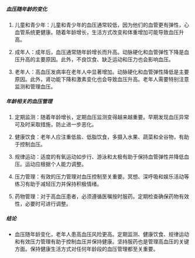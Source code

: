 ##### 血压随年龄的变化

1. 儿童和青少年：儿童和青少年的血压通常较低，因为他们的血管更有弹性，心血管系统更健康。随着年龄增长，生活方式改变和体重增加可能导致血压升高。

2. 成年人：成年后，血压通常随年龄增长而升高。动脉硬化和血管弹性下降是血压升高的主要原因。此外，不良饮食、缺乏运动和压力也会影响血压。

3. 老年人：高血压发病率在老年人中显著增加。动脉硬化和血管弹性降低是主要原因。此外，肾功能下降和激素变化也会导致血压升高。老年人需要特别注意监测和管理血压。

##### 年龄相关的血压管理

1. 定期监测：随着年龄增长，定期血压监测变得越来越重要。早期发现血压异常可及时采取措施，防止进一步恶化。

2. 健康饮食：老年人应注重低盐、低脂饮食，多摄入水果、蔬菜和全谷物，有助于控制血压。

3. 规律运动：适度的有氧运动如步行、游泳和太极有助于保持血管弹性并降低血压。运动应根据个人能力调整。

4. 压力管理：有效的压力管理对血压控制至关重要。冥想、深呼吸和娱乐活动等练习有助于减轻压力并保持积极情绪。

5. 药物管理：对于高血压患者，必须遵循医嘱按时服药。定期检查确保药物有效性，必要时可进行调整。

##### 结论
* 血压随年龄变化，老年人患高血压风险更高。定期监测、健康饮食、规律运动和有效压力管理有助于控制血压并保持健康。坚持服药也是管理高血压的关键方面。保持健康生活方式对任何年龄段的血压管理都至关重要。